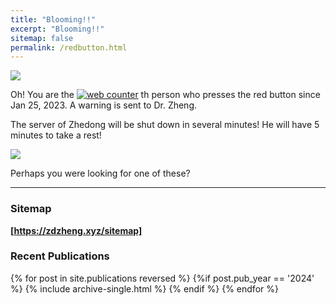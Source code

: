 ```yaml
---
title: "Blooming!!"
excerpt: "Blooming!!"
sitemap: false
permalink: /redbutton.html
---
```


![](https://zdzheng.xyz/images/boom.png)

Oh! You are the 
<a href="https://www.hitwebcounter.com" target="_blank">
<img src="https://hitwebcounter.com/counter/counter.php?page=8164440&style=0006&nbdigits=5&type=page&initCount=0" title="Free Counter" Alt="web counter"   border="0" /></a> th person who presses the red button since Jan 25, 2023. A warning is sent to Dr. Zheng. 

The server of Zhedong will be shut down in several minutes!  He will have 5 minutes to take a rest!

![](https://zdzheng.xyz/images/TomCat.jpeg)

Perhaps you were looking for one of these? 

<hr>

### Sitemap

<strong><a href="https://zdzheng.xyz/sitemap"> [https://zdzheng.xyz/sitemap]</a></strong> 

### Recent Publications

{% for post in site.publications reversed %}
  {%if post.pub_year == '2024' %}
      {% include archive-single.html %}
  {% endif %}
{% endfor %}

